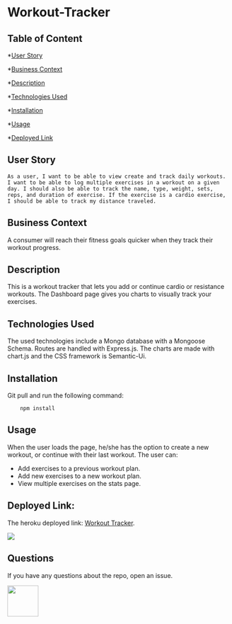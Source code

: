# Workout-Tracker

## Table of Content

*[User Story](#User)

*[Business Context](#Business-Context)

*[Description](#Description)

*[Technologies Used](#Technologies-Used)

*[Installation](#Installation)

*[Usage](#Usage)

*[Deployed Link](#Deployed)

## User Story

```
As a user, I want to be able to view create and track daily workouts. I want to be able to log multiple exercises in a workout on a given day. I should also be able to track the name, type, weight, sets, reps, and duration of exercise. If the exercise is a cardio exercise, I should be able to track my distance traveled.
```

## Business Context

A consumer will reach their fitness goals quicker when they track their workout progress.

## Description

This is a workout tracker that lets you add or continue cardio or resistance workouts. The Dashboard page gives you charts to visually track your exercises.

## Technologies Used

The used technologies include a Mongo database with a Mongoose Schema. Routes are handled with Express.js. The charts are made with chart.js and the CSS framework is Semantic-Ui.

## Installation

Git pull and run the following command:

```
    npm install
``` 

## Usage

When the user loads the page, he/she has the option to create a new workout, or continue with their last workout.
The user can:
 * Add exercises to a previous workout plan.
 * Add new exercises to a new workout plan.
 * View multiple exercises on the stats page.

## Deployed Link:

The heroku deployed link: <a href="https://steffield-workout-tracker.herokuapp.com/">Workout Tracker</a>.

![](./public/assets/WorkoutTrack.gif)

## Questions

If you have any questions about the repo, open an issue.

<img src="https://avatars0.githubusercontent.com/u/56233744?v=4" width ="70px" height="70px"> 